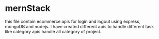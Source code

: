 # mernStack
this file contain ecommerce apis for login and logout using express,  mongoDB and nodejs.
I have created different apis to handle different task like category apis handle all category of project.
